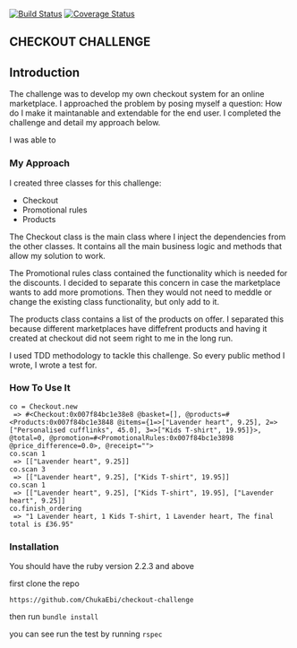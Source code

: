 [![Build Status](https://travis-ci.org/ChukaEbi/checkout-challenge.svg?branch=master)](https://travis-ci.org/ChukaEbi/checkout-challenge)
[![Coverage Status](https://coveralls.io/repos/github/ChukaEbi/checkout-challenge/badge.svg?branch=master)](https://coveralls.io/github/ChukaEbi/checkout-challenge?branch=master)

## **CHECKOUT CHALLENGE**

Introduction
--------

The challenge was to develop my own checkout system for an online marketplace. I approached the problem by posing myself a question: How do I make it maintanable and extendable for the end user. I completed the challenge and detail my approach below.

I was able to
### My Approach
I created three classes for this challenge:
 - Checkout
 - Promotional rules
 - Products

The Checkout class is the main class where I inject the dependencies from the other classes. It contains all the main business logic and methods that allow my solution to work.

The Promotional rules class contained the functionality which is needed for the discounts. I decided to separate this concern in case the marketplace wants to add more promotions. Then they would not need to meddle or change the existing class functionality, but only add to it.

The products class contains a list of the products on offer. I separated this because different marketplaces have diffefrent products and having it created at checkout did not seem right to me in the long run.

I used TDD methodology to tackle this challenge. So every public method I wrote, I wrote a test for.

### How To Use It

```
co = Checkout.new
 => #<Checkout:0x007f84bc1e38e8 @basket=[], @products=#<Products:0x007f84bc1e3848 @items={1=>["Lavender heart", 9.25], 2=>["Personalised cufflinks", 45.0], 3=>["Kids T-shirt", 19.95]}>, @total=0, @promotion=#<PromotionalRules:0x007f84bc1e3898 @price_difference=0.0>, @receipt="">
co.scan 1
 => [["Lavender heart", 9.25]]
co.scan 3
 => [["Lavender heart", 9.25], ["Kids T-shirt", 19.95]]
co.scan 1
 => [["Lavender heart", 9.25], ["Kids T-shirt", 19.95], ["Lavender heart", 9.25]]
co.finish_ordering
 => "1 Lavender heart, 1 Kids T-shirt, 1 Lavender heart, The final total is £36.95"
 ```

 ### Installation

 You should have the ruby version 2.2.3 and above

 first clone the repo
 ```
 https://github.com/ChukaEbi/checkout-challenge
 ```

 then run ```bundle install```

 you can see run the test by running ```rspec ```
